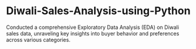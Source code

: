 # Diwali-Sales-Analysis-using-Python
Conducted a comprehensive Exploratory Data Analysis (EDA) on Diwali sales data, unraveling key insights into buyer behavior and preferences across various categories.
